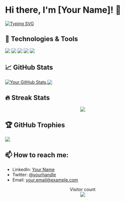 # Hi there, I'm [Your Name]! 👋

[![Typing SVG](https://readme-typing-svg.herokuapp.com?font=Fira+Code&pause=1000&color=FF7F50&width=435&lines=Full+Stack+Developer;Open+Source+Contributor;Tech+Enthusiast)](https://git.io/typing-svg)

## 🔧 Technologies & Tools
![](https://img.shields.io/badge/OS-Linux-informational?style=flat&logo=linux&logoColor=white&color=2bbc8a)
![](https://img.shields.io/badge/Editor-VS_Code-informational?style=flat&logo=visual-studio-code&logoColor=white&color=2bbc8a)
![](https://img.shields.io/badge/Code-JavaScript-informational?style=flat&logo=javascript&logoColor=white&color=2bbc8a)
![](https://img.shields.io/badge/Code-Python-informational?style=flat&logo=python&logoColor=white&color=2bbc8a)
![](https://img.shields.io/badge/Cloud-AWS-informational?style=flat&logo=amazon-aws&logoColor=white&color=2bbc8a)

## 📈 GitHub Stats

<a href="https://github.com/AbyalewLobe">
  <img align="center" src="https://github-readme-stats.vercel.app/api?username=yourusername&show_icons=true&line_height=27&count_private=true&title_color=ffffff&text_color=c9cacc&icon_color=2bbc8a&bg_color=1d1f21" alt="Your GitHub Stats" />
</a>

<a href="https://github.com/AbyalewLobe">
  <img align="center" src="https://github-readme-stats.vercel.app/api/top-langs/?username=AbyalewLobe&hide=html,css&title_color=ffffff&text_color=c9cacc&icon_color=2bbc8a&bg_color=1d1f21&langs_count=3" />
</a>

## 🔥 Streak Stats
<p align="center">
  <img src="https://github-readme-streak-stats.herokuapp.com/?user=AbyalewLobe&theme=dark" />
</p>

## 🏆 GitHub Trophies
![](https://github-profile-trophy.vercel.app/?username=AbyalewLobe&theme=onedark&no-frame=true&margin-w=15)

## 📫 How to reach me:
- LinkedIn: [Your Name](https://linkedin.com/in/yourprofile)
- Twitter: [@yourhandle](https://twitter.com/yourhandle)
- Email: your.email@example.com

<p align="center"> 
  Visitor count<br>
  <img src="https://profile-counter.glitch.me/AbyalewLobe/count.svg" />
</p>
